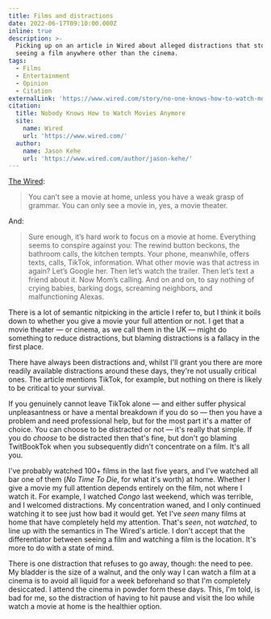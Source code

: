 ```yaml
---
title: Films and distractions
date: 2022-06-17T09:10:00.000Z
inline: true
description: >-
  Picking up on an article in Wired about alleged distractions that stop people
  seeing a film anywhere other than the cinema.
tags:
  - Films
  - Entertainment
  - Opinion
  - Citation
externalLink: 'https://www.wired.com/story/no-one-knows-how-to-watch-movies/'
citation:
  title: Nobody Knows How to Watch Movies Anymore
  site:
    name: Wired
    url: 'https://www.wired.com/'
  author:
    name: Jason Kehe
    url: 'https://www.wired.com/author/jason-kehe/'
---
```

[The Wired](https://www.wired.com/story/no-one-knows-how-to-watch-movies/):

> You can’t see a movie at home, unless you have a weak grasp of grammar. You can only see a movie in, yes, a movie theater.

And:

> Sure enough, it’s hard work to focus on a movie at home. Everything seems to conspire against you: The rewind button beckons, the bathroom calls, the kitchen tempts. Your phone, meanwhile, offers texts, calls, TikTok, information. What other movie was that actress in again? Let’s Google her. Then let’s watch the trailer. Then let’s text a friend about it. Now Mom’s calling. And on and on, to say nothing of crying babies, barking dogs, screaming neighbors, and malfunctioning Alexas.

There is a lot of semantic nitpicking in the article I refer to, but I think it boils down to whether you give a movie your full attention or not. I get that a movie theater — or cinema, as we call them in the UK — might do something to reduce distractions, but blaming distractions is a fallacy in the first place.

There have always been distractions and, whilst I'll grant you there are more readily available distractions around these days, they're not usually critical ones. The article mentions TikTok, for example, but nothing on there is likely to be critical to your survival.

If you genuinely cannot leave TikTok alone — and either suffer physical unpleasantness or have a mental breakdown if you do so — then you have a problem and need professional help, but for the most part it's a matter of choice. You can choose to be distracted or not — it's really that simple. If you do *choose* to be distracted then that's fine, but don't go blaming TwitBookTok when you subsequently didn't concentrate on a film. It's all you. 

I've probably watched 100+ films in the last five years, and I've watched all bar one of them (*No Time To Die*, for what it's worth) at home. Whether I give a movie my full attention depends entirely on the film, not where I watch it. For example, I watched *Congo* last weekend, which was terrible, and I welcomed distractions. My concentration waned, and I only continued watching it to see just how bad it would get. Yet I've *seen* many films at home that have completely held my attention. That's *seen*, not *watched*, to line up with the semantics in The Wired's article. I don't accept that the differentiator between seeing a film and watching a film is the location. It's more to do with a state of mind.

There is one distraction that refuses to go away, though: the need to pee. My bladder is the size of a walnut, and the only way I can watch a film at a cinema is to avoid all liquid for a week beforehand so that I'm completely desiccated. I attend the cinema in powder form these days. This, I'm told, is bad for me, so the distraction of having to hit pause and visit the loo while watch a movie at home is the healthier option.


